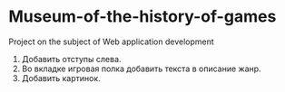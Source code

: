 # Museum-of-the-history-of-games
Project on the subject of Web application development

1. Добавить отступы слева.
2. Во вкладке игровая полка добавить текста в описание жанр.
3. Добавить картинок.

